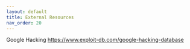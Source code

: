 ```yaml
---
layout: default
title: External Resources
nav_order: 20
---
```


Google Hacking https://www.exploit-db.com/google-hacking-database
